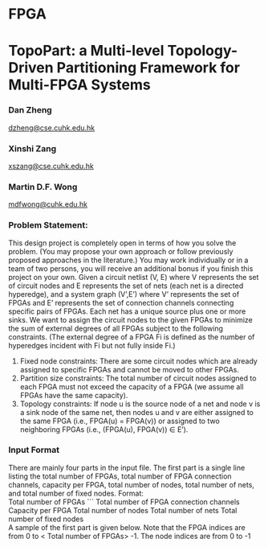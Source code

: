 # FPGA

# TopoPart: a Multi-level Topology-Driven Partitioning Framework for Multi-FPGA Systems

### Dan Zheng
dzheng@cse.cuhk.edu.hk
### Xinshi Zang
xszang@cse.cuhk.edu.hk
### Martin D.F. Wong
mdfwong@cuhk.edu.hk

### Problem Statement:
This design project is completely open in terms of how you solve the problem. (You may propose your
own approach or follow previously proposed approaches in the literature.)
You may work individually or in a team of two persons, you will receive an additional bonus if you
finish this project on your own.
Given a circuit netlist (V, E) where V represents the set of circuit nodes and E represents the set of
nets (each net is a directed hyperedge), and a system graph (V’,E’) where V’ represents the set of
FPGAs and E’ represents the set of connection channels connecting specific pairs of FPGAs. Each net
has a unique source plus one or more sinks. We want to assign the circuit nodes to the given FPGAs
to minimize the sum of external degrees of all FPGAs subject to the following constraints. (The
external degree of a FPGA Fi is defined as the number of hyperedges incident with Fi but not fully
inside Fi.)
1. Fixed node constraints: There are some circuit nodes which are already assigned to specific FPGAs
and cannot be moved to other FPGAs.
2. Partition size constraints: The total number of circuit nodes assigned to each FPGA must not
exceed the capacity of a FPGA (we assume all FPGAs have the same capacity).
3. Topology constraints: If node u is the source node of a net and node v is a sink node of the same
net, then nodes u and v are either assigned to the same FPGA (i.e., FPGA(u) = FPGA(v)) or assigned
to two neighboring FPGAs (i.e., (FPGA(u), FPGA(v)) ∈ E’).

### Input Format
There are mainly four parts in the input file.
The first part is a single line listing the total number of FPGAs, total number of FPGA connection
channels, capacity per FPGA, total number of nodes, total number of nets, and total number of fixed
nodes. Format:<br />
Total number of FPGAs  ```  Total number of FPGA connection channels      Capacity per FPGA       Total
number of nodes     Total number of nets      Total number of fixed nodes <br />
A sample of the first part is given below.
Note that the FPGA indices are from 0 to < Total number of FPGAs> -1. The node indices are from 0
to <Total number of nodes>-1
